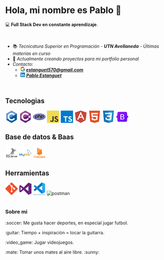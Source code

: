 <h1>Hola, mi nombre es Pablo 👋</h1>

:computer: <b>Full Stack Dev en constante aprendizaje</b>.

</br>

- :books: <em>Tecnicatura Superior en Programación - <b>UTN Avellaneda</b> - Últimas materias en curso</em> 
- :briefcase: <em>Actualmente creando proyectos para mi portfolio personal</em>
- <em>Contacto:</em>
   - <img src="https://github.com/devicons/devicon/blob/master/icons/google/google-original.svg" alt="gMail" width="15" height="15"><em><b>  estanguet570@gmail.com</b></em>
  - <img src="https://github.com/devicons/devicon/blob/master/icons/linkedin/linkedin-original.svg" alt="linkedIn" width="15" height="15"> 
    <a href="https://www.linkedin.com/in/pablo-estanguet/" target="\_blank"><em><b>  Pablo Estanguet</b></em></a>
</br>

<div class="tecnologias">
  <h2>Tecnologias</h2>
  <img src="https://github.com/devicons/devicon/blob/master/icons/c/c-original.svg" alt="c" width="40" height="40">
  <img src="https://github.com/devicons/devicon/blob/master/icons/csharp/csharp-original.svg" alt="c#" width="40" height="40">
  <img src="https://github.com/devicons/devicon/blob/master/icons/php/php-original.svg" alt="php" width="40" height="40">
  <img src="https://github.com/devicons/devicon/blob/master/icons/javascript/javascript-original.svg" alt="javaScript" width="40" height="40">
  <img src="https://github.com/devicons/devicon/blob/master/icons/typescript/typescript-original.svg" alt="javaScript" width="40" height="40">
  <img src="https://github.com/devicons/devicon/blob/master/icons/angularjs/angularjs-plain.svg" alt="angular" width="40" height="40">
  <img src="https://github.com/devicons/devicon/blob/master/icons/html5/html5-plain.svg" alt="html" width="40" height="40">
  <img src="https://github.com/devicons/devicon/blob/master/icons/css3/css3-original.svg" alt="css" width="40" height="40">
  <img src="https://github.com/devicons/devicon/blob/master/icons/bootstrap/bootstrap-original.svg" alt="bootstrap" width="40" height="40">
</div>

<div class="dbs">
  <h2>Base de datos & Baas</h2>
  
  <img src="https://github.com/devicons/devicon/blob/master/icons/microsoftsqlserver/microsoftsqlserver-plain-wordmark.svg" alt="sqlServer" width="40" height="40">
  <img src="https://github.com/devicons/devicon/blob/master/icons/mysql/mysql-original-wordmark.svg" alt="mySql" width="40" height="40">
  <img src="https://github.com/devicons/devicon/blob/master/icons/firebase/firebase-plain-wordmark.svg" alt="firebase" width="40" height="40">
</div>

<div class="herramientas">
  <h2>Herramientas</h2>
  <img src="https://github.com/devicons/devicon/blob/master/icons/git/git-original.svg" alt="git" width="40" height="40">
  <img src="https://github.com/devicons/devicon/blob/master/icons/visualstudio/visualstudio-plain.svg" alt="vs" width="40" height="40">
  <img src="https://github.com/devicons/devicon/blob/master/icons/vscode/vscode-original-wordmark.svg" alt="vsCode" width="40" height="40">
   <img src="https://user-images.githubusercontent.com/78236424/226347240-ab162e17-e98e-4826-a815-fa0542b36ce2.svg" alt="postman" width="40" height="40">
   
</div>

</br>

<div class="sobre-mi">
  <h3>Sobre mi</h3>
  <p>:soccer: Me gusta hacer deportes, en especial jugar futbol.</p>
  <p>:guitar: Tiempo + inspiración = tocar la guitarra.</p>
  <p>:video_game: Jugar videojuegos.</p>
  <p>:mate: Tomar unos mates al aire libre. :sunny:</p>
 </div>












